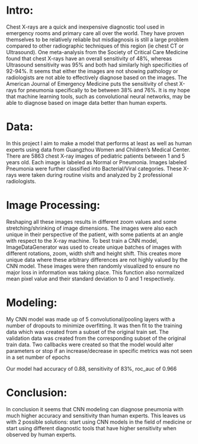 # Intro:

Chest X-rays are a quick and inexpensive diagnostic tool used in emergency rooms and primary care all over the world. They have proven themselves to be relatively reliable but misdiagnosis is still a large problem compared to other radiographic techniques of this region (ie chest CT or Ultrasound). One meta-analysis from the Society of Critical Care Medicine found that chest X-rays have an overall sensitivity of 48%, whereas Ultrasound sensitivity was 95% and both had similarly high specificities of 92-94%. It seems that either the images are not showing pathology or radiologists are not able to effectively diagnose based on the images. The American Journal of Emergency Medicine puts the sensitivity of chest X-rays for pneumonia specifically to be between 38% and 76%. It is my hope that machine learning tools, such as convolutional neural networks, may be able to diagnose based on image data better than human experts.


# Data:

In this project I aim to make a model that performs at least as well as human experts using data from Guangzhou Women and Children’s Medical Center. There are 5863 chest X-ray images of pediatric patients between 1 and 5 years old. Each image is labeled as Normal or Pneumonia. Images labeled Pneumonia were further classified into Bacterial/Viral categories. These X-rays were taken during routine visits and analyzed by 2 professional radiologists. 


# Image Processing:

Reshaping all these images results in different zoom values and some stretching/shrinking of image dimensions. The images were also each unique in their perspective of the patient, with some patients at an angle with respect to the X-ray machine. To best train a CNN model, ImageDataGenerator was used to create unique batches of images with different rotations, zoom, width shift and height shift. This creates more unique data where these arbitrary differences are not highly valued by the CNN model. These images were then randomly visualized to ensure no major loss in information was taking place. This function also normalized mean pixel value and their standard deviation to 0 and 1 respectively. 

# Modeling:

My CNN model was made up of 5 convolutional/pooling layers with a number of dropouts to minimize overfitting. It was then fit to the training data which was created from a subset of the original train set. The validation data was created from the corresponding subset of the original train data. Two callbacks were created so that the model would alter parameters or stop if an increase/decrease in specific metrics was not seen in a set number of epochs

Our model had accuracy of 0.88, sensitivity of 83%, roc_auc of 0.966



# Conclusion:


In conclusion it seems that CNN modeling can diagnose pneumonia with much higher accuracy and sensitivity than human experts. This leaves us with 2 possible solutions: start using CNN models in the field of medicine or start using different diagnostic tools that have higher sensitivity when observed by human experts. 


